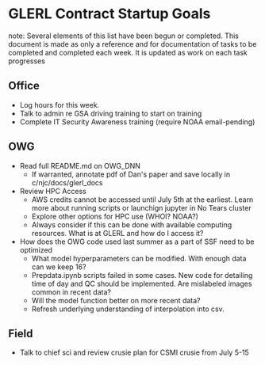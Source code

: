 
# GLERL Contract Startup Goals
note: Several elements of this list have been begun or completed. This document is made as only a reference and for documentation of tasks to be completed and completed each week. It is updated as work on each task progresses    

## Office 

- Log hours for this week.
- Talk to admin re GSA driving training to start on training
- Complete IT Security Awareness training (require NOAA email-pending)

## OWG

- Read full README.md on OWG_DNN
    * If warranted, annotate pdf of Dan's paper and save locally in c/njc/docs/glerl_docs
- Review HPC Access
    * AWS credits cannot be accessed until July 5th at the earliest. Learn more about running scripts or launchign jupyter in No Tears cluster
    * Explore other options for HPC use (WHOI? NOAA?)
    * Always consider if this can be done with available computing resources. What is at GLERL and how do I access it?
- How does the OWG code used last summer as a part of SSF need to be optimized
    * What model hyperparameters can be modified. With enough data can we keep 16?
    * Prepdata.ipynb scripts failed in some cases. New code for detailing time of day and QC should be implemented. Are mislabeled images common in recent data?
    * Will the model function better on more recent data?
    * Refresh underlying understanding of interpolation into csv.

## Field

- Talk to chief sci and review crusie plan for CSMI crusie from July 5-15
